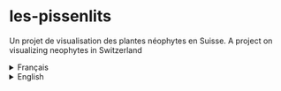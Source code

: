 # les-pissenlits
Un projet de visualisation des plantes néophytes en Suisse.
A project on visualizing neophytes in Switzerland

<details><summary>Français</summary>

 ## Contexte
Nos jeux de données viennent d'[InfoFlora](https://www.infoflora.ch/fr/), fondation d'utilité publique active dans l'information et la promotion des plantes suisses, et d'[InfoSpecies](https://www.infospecies.ch/fr/), association faîtière des Centres de données et d'informations et des Centres de coordination pour la conservation des espèces. 

## Description
 Les formats de ceux-ci sont aussi divers que la flore suisse : API, CSV, XLSX et PDF. Les types de données, eux aussi, sont pluriels : quantitatifs comme qualitatifs. 
 <!-- ajouter attribut et type de données -->

## But
 À travers ce projet, nous souhaitons sensibiliser sur la menace posée par certaines plantes invasives envers les plantes indigènes ; et comment leur prolifération peut endommager l'éco-système.

## Classification des données
Le jeu de données que nous avons extrait d'Infoflora se compose de 4 catégories principales de données.\
**Qualitative :**\
    - Nominale : Cantons recensés\
    - Ordinale : Invasive / Potentiellement invasive\
**Quantitative :**\
    - Continue : Nombre d'observations\
    - Discrète : Première et dernière années d'observation\

## Wireframe
[Wireframe sur Figma](https://www.figma.com/design/HqSlZb7jxu5R9CDxij9aw6/Wireframe---pissenlits?node-id=87-98&t=QU4SEscYoUgJzmog-0)

## Références
[Plants for Meadow Gardens](https://plants.cloudred.com/)  
[Poppy Fields](https://www.poppyfield.org/)  
[Girasol](https://www.behance.net/gallery/219703027/Infografia-Girasol?tracking_source=search_projects%7Cinteractive+infographic&l=16#)  
[Operation Fistula](https://public.tableau.com/app/profile/neil.richards/viz/fistula_16067793430220/MM)  
</details>

<details><summary>English</summary>
 
## Context
 Our data sets come from [InfoFlora](https://www.infoflora.ch/en/), a public foundation active in the promotion and information of Switzerland's plants, and [InfoSpecies](https://www.infospecies.ch/fr/, an umbrella organization of Data Centers and informations and Coordinations Centers for species conservation.

## Description
 Their formats are as diverse as swiss flora : API, CSV, XLSX and PDF. Their types too are plural : 
 <!-- add attibutes and datatypes-->

## Goal 
 Through this work, we aim to raise awareness on the threats posed by invasive plants on indigenous plants, and how the proliferation can damage the fragile ecosystem.

## Data classification
We have established 4 main categories of data based on Infoflora dataset.\
**Qualitative :**\
    - Nominal : States registered\
    - Ordinal : Invasive / Potientially invasive\
**Quantitative :**\
    - Continuous : Number of observations\
    - Discrete : First and last year of observation\

## Wireframe
[Wireframe sur Figma](https://www.figma.com/design/HqSlZb7jxu5R9CDxij9aw6/Wireframe---pissenlits?node-id=87-98&t=QU4SEscYoUgJzmog-0)

## References
[Plants for Meadow Gardens](https://plants.cloudred.com/)  
[Poppy Fields](https://www.poppyfield.org/)  
[Girasol](https://www.behance.net/gallery/219703027/Infografia-Girasol?tracking_source=search_projects%7Cinteractive+infographic&l=16#)  
[Operation Fistula](https://public.tableau.com/app/profile/neil.richards/viz/fistula_16067793430220/MM)  
</details>
